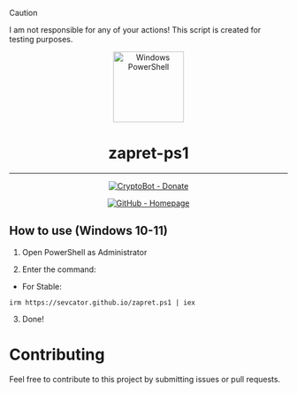 > [!CAUTION]
> I am not responsible for any of your actions! This script is created for testing purposes.

<p align="center">
  <img src="https://raw.githubusercontent.com/gist/Xainey/d5bde7d01dcbac51ac951810e94313aa/raw/6c858c46726541b48ddaaebab29c41c07a196394/PowerShell.svg" 
       alt="Windows PowerShell" 
       width="128" 
       height="128">
</p>
<h1 align="center">zapret-ps1</h1>

<hr>

<p align="center"> <a href="https://t.me/send?start=IVIbEVbhIiUw"> <img src="https://img.shields.io/badge/CryptoBot-Donate-000000?logo=contactlesspayment" alt="CryptoBot - Donate"> </p>
  
<p align="center"> </a> <a href="https://sevcator.github.io"> <img src="https://img.shields.io/badge/GitHub-Homepage-000000?logo=github" alt="GitHub - Homepage"> </a> </p>

## How to use (Windows 10-11)

1. Open PowerShell as Administrator
   
2. Enter the command:
- For Stable:
```
irm https://sevcator.github.io/zapret.ps1 | iex
```

3. Done!
   
# Contributing
Feel free to contribute to this project by submitting issues or pull requests.
